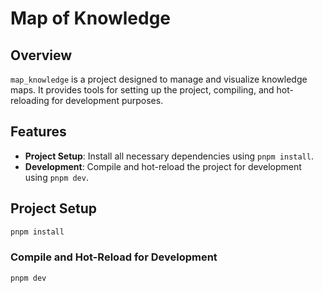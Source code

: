 # Map of Knowledge

## Overview

`map_knowledge` is a project designed to manage and visualize knowledge maps. It provides tools for setting up the project, compiling, and hot-reloading for development purposes.

## Features

- **Project Setup**: Install all necessary dependencies using `pnpm install`.
- **Development**: Compile and hot-reload the project for development using `pnpm dev`.

## Project Setup

```sh
pnpm install
```

### Compile and Hot-Reload for Development

```sh
pnpm dev
```
